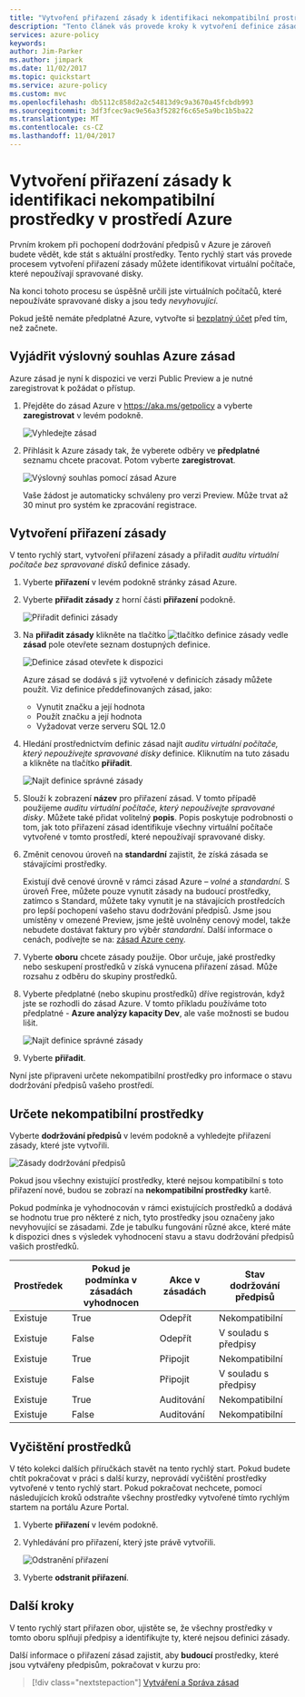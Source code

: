 ```yaml
---
title: "Vytvoření přiřazení zásady k identifikaci nekompatibilní prostředky v prostředí Azure | Microsoft Docs"
description: "Tento článek vás provede kroky k vytvoření definice zásady k identifikaci nekompatibilní prostředky."
services: azure-policy
keywords: 
author: Jim-Parker
ms.author: jimpark
ms.date: 11/02/2017
ms.topic: quickstart
ms.service: azure-policy
ms.custom: mvc
ms.openlocfilehash: db5112c858d2a2c54813d9c9a3670a45fcbdb993
ms.sourcegitcommit: 3df3fcec9ac9e56a3f5282f6c65e5a9bc1b5ba22
ms.translationtype: MT
ms.contentlocale: cs-CZ
ms.lasthandoff: 11/04/2017
---
```

# <a name="create-a-policy-assignment-to-identify-non-compliant-resources-in-your-azure-environment"></a>Vytvoření přiřazení zásady k identifikaci nekompatibilní prostředky v prostředí Azure
Prvním krokem při pochopení dodržování předpisů v Azure je zároveň budete vědět, kde stát s aktuální prostředky. Tento rychlý start vás provede procesem vytvoření přiřazení zásady můžete identifikovat virtuální počítače, které nepoužívají spravované disky.

Na konci tohoto procesu se úspěšně určili jste virtuálních počítačů, které nepoužíváte spravované disky a jsou tedy *nevyhovující*.

Pokud ještě nemáte předplatné Azure, vytvořte si [bezplatný účet](https://azure.microsoft.com/free/?WT.mc_id=A261C142F) před tím, než začnete.

## <a name="opt-in-to-azure-policy"></a>Vyjádřit výslovný souhlas Azure zásad

Azure zásad je nyní k dispozici ve verzi Public Preview a je nutné zaregistrovat k požádat o přístup.

1. Přejděte do zásad Azure v https://aka.ms/getpolicy a vyberte **zaregistrovat** v levém podokně.

   ![Vyhledejte zásad](media/assign-policy-definition/sign-up.png)

2. Přihlásit k Azure zásady tak, že vyberete odběry ve **předplatné** seznamu chcete pracovat. Potom vyberte **zaregistrovat**.

   ![Výslovný souhlas pomocí zásad Azure](media/assign-policy-definition/preview-opt-in.png)

   Vaše žádost je automaticky schváleny pro verzi Preview. Může trvat až 30 minut pro systém ke zpracování registrace.

## <a name="create-a-policy-assignment"></a>Vytvoření přiřazení zásady

V tento rychlý start, vytvoření přiřazení zásady a přiřadit *auditu virtuální počítače bez spravované disků* definice zásady.

1. Vyberte **přiřazení** v levém podokně stránky zásad Azure.
2. Vyberte **přiřadit zásady** z horní části **přiřazení** podokně.

   ![Přiřadit definici zásady](media/assign-policy-definition/select-assign-policy.png)

3. Na **přiřadit zásady** klikněte na tlačítko ![tlačítko definice zásady](media/assign-policy-definition/definitions-button.png) vedle **zásad** pole otevřete seznam dostupných definice.

   ![Definice zásad otevřete k dispozici](media/assign-policy-definition/open-policy-definitions.png)

   Azure zásad se dodává s již vytvořené v definicích zásady můžete použít. Viz definice předdefinovaných zásad, jako:

   - Vynutit značku a její hodnota
   - Použít značku a její hodnota
   - Vyžadovat verze serveru SQL 12.0

4. Hledání prostřednictvím definic zásad najít *auditu virtuální počítače, který nepoužívejte spravované disky* definice. Kliknutím na tuto zásadu a klikněte na tlačítko **přiřadit**.

   ![Najít definice správné zásady](media/assign-policy-definition/select-available-definition.png)

5. Slouží k zobrazení **název** pro přiřazení zásad. V tomto případě použijeme *auditu virtuální počítače, který nepoužívejte spravované disky*. Můžete také přidat volitelný **popis**. Popis poskytuje podrobnosti o tom, jak toto přiřazení zásad identifikuje všechny virtuální počítače vytvořené v tomto prostředí, které nepoužívají spravované disky.
6. Změnit cenovou úroveň na **standardní** zajistit, že získá zásada se stávajícími prostředky.

   Existují dvě cenové úrovně v rámci zásad Azure – *volné* a *standardní*. S úroveň Free, můžete pouze vynutit zásady na budoucí prostředky, zatímco s Standard, můžete taky vynutit je na stávajících prostředcích pro lepší pochopení vašeho stavu dodržování předpisů. Jsme jsou umístěny v omezené Preview, jsme ještě uvolněny cenový model, takže nebudete dostávat faktury pro výběr *standardní*. Další informace o cenách, podívejte se na: [zásad Azure ceny](https://acom-milestone-ignite.azurewebsites.net/pricing/details/azure-policy/).

7. Vyberte **oboru** chcete zásady použije.  Obor určuje, jaké prostředky nebo seskupení prostředků v získá vynucena přiřazení zásad. Může rozsahu z odběru do skupiny prostředků.
8. Vyberte předplatné (nebo skupinu prostředků) dříve registrován, když jste se rozhodli do zásad Azure. V tomto příkladu používáme toto předplatné - **Azure analýzy kapacity Dev**, ale vaše možnosti se budou lišit.

   ![Najít definice správné zásady](media/assign-policy-definition/assign-policy.png)

9. Vyberte **přiřadit**.

Nyní jste připraveni určete nekompatibilní prostředky pro informace o stavu dodržování předpisů vašeho prostředí.

## <a name="identify-non-compliant-resources"></a>Určete nekompatibilní prostředky

Vyberte **dodržování předpisů** v levém podokně a vyhledejte přiřazení zásady, které jste vytvořili.

![Zásady dodržování předpisů](media/assign-policy-definition/policy-compliance.png)

Pokud jsou všechny existující prostředky, které nejsou kompatibilní s toto přiřazení nové, budou se zobrazí na **nekompatibilní prostředky** kartě.

Pokud podmínka je vyhodnocován v rámci existujících prostředků a dodává se hodnotu true pro některé z nich, tyto prostředky jsou označeny jako nevyhovující se zásadami. Zde je tabulku fungování různé akce, které máte k dispozici dnes s výsledek vyhodnocení stavu a stavu dodržování předpisů vašich prostředků.

|Prostředek  |Pokud je podmínka v zásadách vyhodnocen  |Akce v zásadách   |Stav dodržování předpisů  |
|-----------|---------|---------|---------|
|Existuje     |True     |Odepřít     |Nekompatibilní |
|Existuje     |False    |Odepřít     |V souladu s předpisy     |
|Existuje     |True     |Připojit   |Nekompatibilní |
|Existuje     |False    |Připojit   |V souladu s předpisy     |
|Existuje     |True     |Auditování    |Nekompatibilní |
|Existuje     |False    |Auditování    |Nekompatibilní |

## <a name="clean-up-resources"></a>Vyčištění prostředků

V této kolekci dalších příručkách stavět na tento rychlý start. Pokud budete chtít pokračovat v práci s další kurzy, neprovádí vyčištění prostředky vytvořené v tento rychlý start. Pokud pokračovat nechcete, pomocí následujících kroků odstraňte všechny prostředky vytvořené tímto rychlým startem na portálu Azure Portal.
1. Vyberte **přiřazení** v levém podokně.
2. Vyhledávání pro přiřazení, který jste právě vytvořili.

   ![Odstranění přiřazení](media/assign-policy-definition/delete-assignment.png)

3.  Vyberte **odstranit přiřazení**.

## <a name="next-steps"></a>Další kroky

V tento rychlý start přiřazen obor, ujistěte se, že všechny prostředky v tomto oboru splňují předpisy a identifikujte ty, které nejsou definici zásady.

Další informace o přiřazení zásad zajistit, aby **budoucí** prostředky, které jsou vytvářeny předpisům, pokračovat v kurzu pro:

> [!div class="nextstepaction"]
> [Vytváření a Správa zásad](./create-manage-policy.md)
